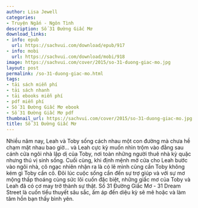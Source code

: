 ```yaml
---
author: Lisa Jewell
categories:
- Truyện Ngắn - Ngôn Tình
description: Số 31 Đường Giấc Mơ
download_links:
- info: epub
  url: https://sachvui.com/download/epub/917
- info: mobi
  url: https://sachvui.com/download/mobi/918
image: https://sachvui.com/cover/2015/so-31-duong-giac-mo.jpg
layout: post
permalink: /so-31-duong-giac-mo.html
tags:
- tải sách miễn phí
- tải sách nhanh
- tải ebooks miễn phí
- pdf miễn phí
- Số 31 Đường Giấc Mơ ebook
- Số 31 Đường Giấc Mơ pdf
thumbnail_url: https://sachvui.com/cover/2015/so-31-duong-giac-mo.jpg
title: Số 31 Đường Giấc Mơ
---
```


 <div class="item-desc text-justify"> Nhiều năm nay, Leah và Toby sống cách nhau một con đường mà chưa hề chạm mặt nhau bao giờ… và Leah cực kỳ muốn nhìn trộm vào đằng sau cánh cửa ngôi nhà lập dị của Toby, nơi toàn những người thuê nhà kỳ quặc nhưng thú vị sinh sống. Cuối cùng, khi định mệnh mở cửa cho Leah bước vào ngôi nhà, cô ngạc nhiên nhận ra là có lẽ mình cũng cần Toby không kém gì Toby cần cô. Đôi lúc cuộc sống cần đến sự trợ giúp và với sự mơ mộng thấp thoáng cùng sức lôi cuốn đặc biệt, những giấc mơ của Toby và Leah đã có cơ may trở thành sự thật. Số 31 Đường Giấc Mơ - 31 Dream Street là cuốn tiểu thuyết sâu sắc, ấm áp đến diệu kỳ sẽ mê hoặc và làm tâm hồn bạn thấy bình yên. </div>